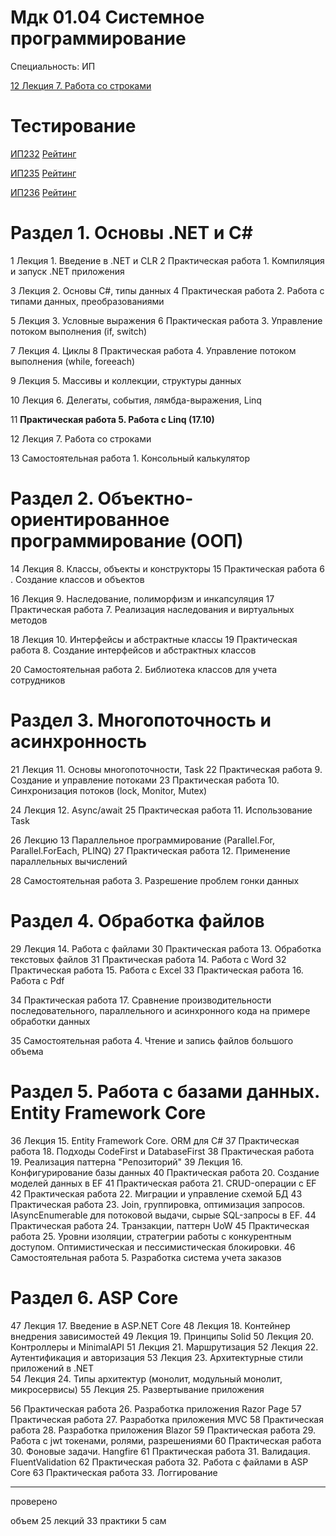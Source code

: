 # Мдк 01.04 Системное программирование
Специальность: ИП
    
<a href="">12 Лекция 7. Работа со строками</a>
    
# Тестирование

<a href="http.//prep.scc/cgi-bin/testm/view.pl?prep=asv&grp=ip-232&prd=1004">ИП232</a>
<a href="http.//prep.scc/cgi-bin/testm/jrn_reyting.pl?prep=asv&sp=0907&grp=ip-232&prd=1004">Рейтинг</a>

<a href="http.//prep.scc/cgi-bin/testm/view.pl?prep=asv&grp=ip-235&prd=1004">ИП235</a>
<a href="http.//prep.scc/cgi-bin/testm/jrn_reyting.pl?prep=asv&sp=0907&grp=ip-235&prd=1004">Рейтинг</a>

<a href="http.//prep.scc/cgi-bin/testm/view.pl?prep=asv&grp=ip-236&prd=1004">ИП236</a>
<a href="http.//prep.scc/cgi-bin/testm/jrn_reyting.pl?prep=asv&sp=0907&grp=ip-236&prd=1004">Рейтинг</a>

# Раздел 1. Основы .NET и С#

1 Лекция 1. Введение в .NET и CLR
2 Практическая работа 1. Компиляция и запуск .NET приложения

3 Лекция 2. Основы C#, типы данных
4 Практическая работа 2. Работа с типами данных, преобразованиями

5 Лекция 3. Условные выражения
6 Практическая работа 3. Управление потоком выполнения (if, switch)

7 Лекция 4. Циклы
8 Практическая работа 4. Управление потоком выполнения (while, foreeach)

9 Лекция 5. Массивы и коллекции, структуры данных

10 Лекция 6. Делегаты, события, лямбда-выражения, Linq

11 **Практическая работа 5. Работа с Linq (17.10)** 

12 Лекция 7. Работа со строками

13 Самостоятельная работа 1. Консольный калькулятор


# Раздел 2. Объектно-ориентированное программирование (ООП)

14 Лекция 8. Классы, объекты и конструкторы
15 Практическая работа 6 . Создание классов и объектов

16 Лекция 9. Наследование, полиморфизм и инкапсуляция
17 Практическая работа 7. Реализация наследования и виртуальных методов


18 Лекция 10. Интерфейсы и абстрактные классы
19 Практическая работа 8. Создание интерфейсов и абстрактных классов

20 Самостоятельная работа 2. Библиотека классов для учета сотрудников


# Раздел 3. Многопоточность и асинхронность

21 Лекция 11. Основы многопоточности, Task
22 Практическая работа 9. Создание и управление потоками
23 Практическая работа 10. Синхронизация потоков (lock, Monitor, Mutex)

24 Лекция 12. Async/await
25 Практическая работа 11. Использование Task

26 Лекцию 13 Параллельное программирование (Parallel.For, Parallel.ForEach, PLINQ)
27 Практическая работа 12. Применение параллельных вычислений


28 Самостоятельная работа 3. Разрешение проблем гонки данных

# Раздел 4. Обработка файлов

29 Лекция 14. Работа с файлами
30 Практическая работа 13. Обработка текстовых файлов
31 Практическая работа 14. Работа с Word
32 Практическая работа 15. Работа с Excel
33 Практическая работа 16. Работа с Pdf

34 Практическая работа 17. Сравнение производительности последовательного, параллельного и асинхронного кода на примере обработки данных

35 Самостоятельная работа 4. Чтение и запиcь файлов большого объема


# Раздел 5. Работа с базами данных. Entity Framework Core

36 Лекция 15. Entity Framework Core. ORM для C#
37 Практическая работа 18. Подходы CodeFirst и DatabaseFirst
38 Практическая работа 19. Реализация паттерна "Репозиторий"
39 Лекция 16. Конфигурирование базы данных
40 Практическая работа 20. Создание моделей данных в EF
41 Практическая работа 21. CRUD-операции с EF
42 Практическая работа 22. Миграции и управление схемой БД
43 Практическая работа 23. Join, группировка, оптимизация запросов. IAsyncEnumerable для потоковой выдачи, сырые SQL-запросы в EF.
44 Практическая работа 24. Транзакции, паттерн UoW
45 Практическая работа 25. Уровни изоляции, стратегрии работы с конкурентным доступом. Оптимистическая и пессимистическая блокировки.
46 Самостоятельная работа 5. Разработка система учета заказов

# Раздел 6. ASP Core

47 Лекция 17. Введение в ASP.NET Core
48 Лекция 18. Контейнер внедрения зависимостей
49 Лекция 19. Принципы Solid
50 Лекция 20. Контроллеры и MinimalAPI
51 Лекция 21. Маршрутизация
52 Лекция 22. Аутентификация и авторизация
53 Лекция 23. Архитектурные стили приложений в .NET   
54 Лекция 24. Типы архитектур (монолит, модульный монолит, микросервисы)
55 Лекция 25. Развертывание приложения

56 Практическая работа 26. Разработка приложения Razor Page
57 Практическая работа 27. Разработка приложения MVC
58 Практическая работа 28. Разработка приложения Blazor
59 Практическая работа 29. Работа с jwt токенами, ролями, разрешениями
60 Практическая работа 30. Фоновые задачи. Hangfire
61 Практическая работа 31. Валидация. FluentValidation
62 Практическая работа 32. Работа с файлами в ASP Core
63 Практическая работа 33. Логгирование 

---
проверено

объем
25 лекций
33 практики
5 сам
